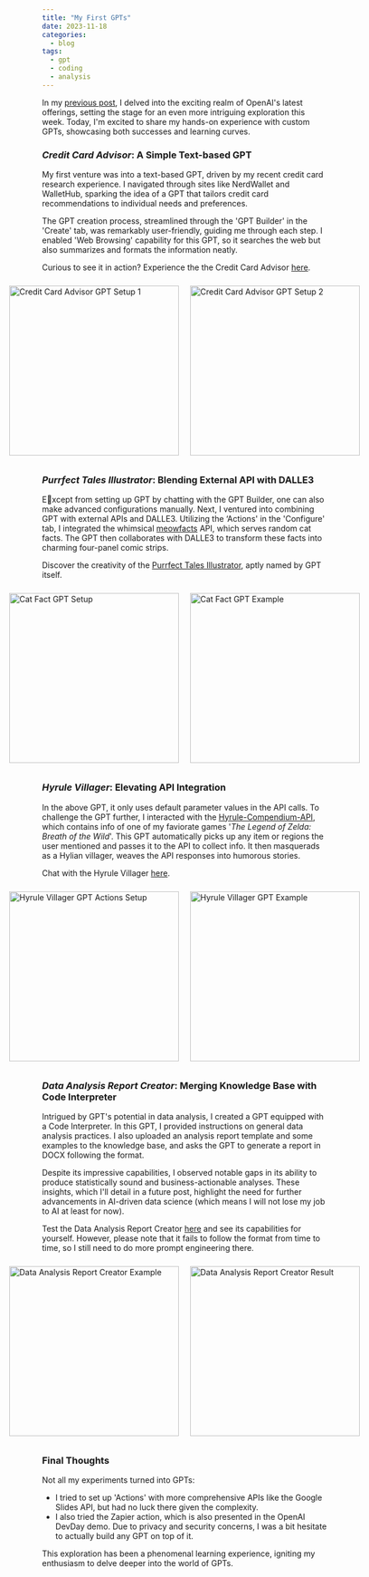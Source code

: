 ```yaml
---
title: "My First GPTs"
date: 2023-11-18
categories:
  - blog
tags:
  - gpt
  - coding
  - analysis
---
```


In my [previous post](https://yudong-94.github.io/personal-website/blog/BlogUpdateWithGPT/), I delved into the exciting realm of OpenAI's latest offerings, setting the stage for an even more intriguing exploration this week. Today, I'm excited to share my hands-on experience with custom GPTs, showcasing both successes and learning curves.

<style>
    .container {
        display: flex;
        justify-content: center;
        align-items: center;
    }
    img {
        margin: 10px;
        max-width: 100%;
        height: auto;
    }
</style>

### *Credit Card Advisor*: A Simple Text-based GPT

My first venture was into a text-based GPT, driven by my recent credit card research experience. I navigated through sites like NerdWallet and WalletHub, sparking the idea of a GPT that tailors credit card recommendations to individual needs and preferences.

The GPT creation process, streamlined through the 'GPT Builder' in the 'Create' tab, was remarkably user-friendly, guiding me through each step. I enabled 'Web Browsing' capability for this GPT, so it searches the web but also summarizes and formats the information neatly.

Curious to see it in action? Experience the the Credit Card Advisor [here](https://chat.openai.com/g/g-8gOkzaczl-credit-card-advisor).  

<div class="container">
  <img src="https://yudong-94.github.io/personal-website/assets/images/gpt-screenshots/credit_card_gpt_setup1.jpg" alt="Credit Card Advisor GPT Setup 1" width="300" height="400">
  <img src="https://yudong-94.github.io/personal-website/assets/images/gpt-screenshots/credit_card_gpt_setup2.jpg" alt="Credit Card Advisor GPT Setup 2" width="300" height="400">
</div>

### *Purrfect Tales Illustrator*: Blending External API with DALLE3

Except from setting up GPT by chatting with the GPT Builder, one can also make advanced configurations manually. Next, I ventured into combining GPT with external APIs and DALLE3. Utilizing the ‘Actions' in the 'Configure' tab, I integrated the whimsical [meowfacts](https://github.com/wh-iterabb-it/meowfacts) API, which serves random cat facts. The GPT then collaborates with DALLE3 to transform these facts into charming four-panel comic strips.

Discover the creativity of the [Purrfect Tales Illustrator](https://chat.openai.com/g/g-YiCtRzp8i-purrfect-tales-illustrator), aptly named by GPT itself.

<div class="container">
  <img src="https://yudong-94.github.io/personal-website/assets/images/gpt-screenshots/cat_fact_gpt_setup.jpg" alt="Cat Fact GPT Setup" width="300" height="400">
  <img src="https://yudong-94.github.io/personal-website/assets/images/gpt-screenshots/cat_fact_gpt_outcome.jpg" alt="Cat Fact GPT Example" width="300" height="400">
</div>

### *Hyrule Villager*: Elevating API Integration

In the above GPT, it only uses default parameter values in the API calls. To challenge the GPT further, I interacted with the [Hyrule-Compendium-API](https://github.com/gadhagod/Hyrule-Compendium-API), which contains info of one of my faviorate games '*The Legend of Zelda: Breath of the Wild*'. This GPT automatically picks up any item or regions the user mentioned and passes it to the API to collect info. It then masquerads as a Hylian villager, weaves the API responses into humorous stories.  

Chat with the Hyrule Villager [here](https://chat.openai.com/g/g-0IWi7Ue96-hyrule-villager).  

<div class="container">
  <img src="https://yudong-94.github.io/personal-website/assets/images/gpt-screenshots/hyrule_villager_gpt_setup.jpg" alt="Hyrule Villager GPT Actions Setup" width="300" height="400">
  <img src="https://yudong-94.github.io/personal-website/assets/images/gpt-screenshots/hyrule_villager_gpt_outcome.jpg" alt="Hyrule Villager GPT Example" width="300" height="400">
</div>

### *Data Analysis Report Creator*: Merging Knowledge Base with Code Interpreter

Intrigued by GPT's potential in data analysis, I created a GPT equipped with a Code Interpreter. In this GPT, I provided instructions on general data analysis practices. I also uploaded an analysis report template and some examples to the knowledge base, and asks the GPT to generate a report in DOCX following the format.

Despite its impressive capabilities, I observed notable gaps in its ability to produce statistically sound and business-actionable analyses. These insights, which I'll detail in a future post, highlight the need for further advancements in AI-driven data science (which means I will not lose my job to AI at least for now).

Test the Data Analysis Report Creator [here](https://chat.openai.com/g/g-PwcNwRMyE-data-analysis-report-creator) and see its capabilities for yourself. However, please note that it fails to follow the format from time to time, so I still need to do more prompt engineering there.  

<div class="container">
  <img src="https://yudong-94.github.io/personal-website/assets/images/gpt-screenshots/data_analysis_gpt1.jpg" alt="Data Analysis Report Creator Example" width="300" height="400">
  <img src="https://yudong-94.github.io/personal-website/assets/images/gpt-screenshots/data_analysis_gpt2.jpg" alt="Data Analysis Report Creator Result" width="300" height="400">
</div>

### Final Thoughts  

Not all my experiments turned into GPTs:   
* I tried to set up 'Actions' with more comprehensive APIs like the Google Slides API, but had no luck there given the complexity.
* I also tried the Zapier action, which is also presented in the OpenAI DevDay demo. Due to privacy and security concerns, I was a bit hesitate to actually build any GPT on top of it.  

This exploration has been a phenomenal learning experience, igniting my enthusiasm to delve deeper into the world of GPTs.
